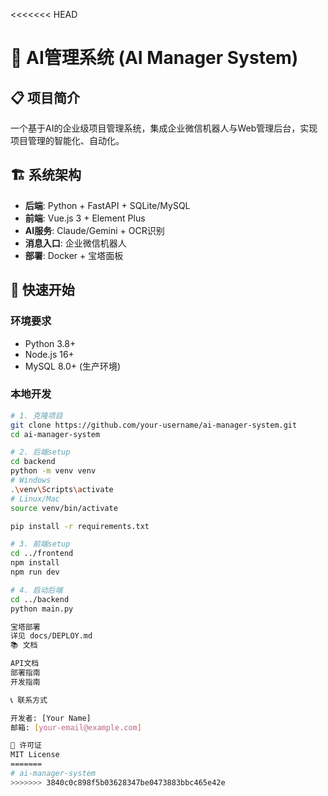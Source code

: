 <<<<<<< HEAD
# 🚀 AI管理系统 (AI Manager System)

## 📋 项目简介
一个基于AI的企业级项目管理系统，集成企业微信机器人与Web管理后台，实现项目管理的智能化、自动化。

## 🏗️ 系统架构
- **后端**: Python + FastAPI + SQLite/MySQL
- **前端**: Vue.js 3 + Element Plus
- **AI服务**: Claude/Gemini + OCR识别
- **消息入口**: 企业微信机器人
- **部署**: Docker + 宝塔面板

## 🚀 快速开始

### 环境要求
- Python 3.8+
- Node.js 16+
- MySQL 8.0+ (生产环境)

### 本地开发
```bash
# 1. 克隆项目
git clone https://github.com/your-username/ai-manager-system.git
cd ai-manager-system

# 2. 后端setup
cd backend
python -m venv venv
# Windows
.\venv\Scripts\activate
# Linux/Mac
source venv/bin/activate

pip install -r requirements.txt

# 3. 前端setup
cd ../frontend
npm install
npm run dev

# 4. 启动后端
cd ../backend
python main.py

宝塔部署
详见 docs/DEPLOY.md
📚 文档

API文档
部署指南
开发指南

📞 联系方式

开发者: [Your Name]
邮箱: [your-email@example.com]

📄 许可证
MIT License
=======
# ai-manager-system
>>>>>>> 3840c0c898f5b03628347be0473883bbc465e42e
